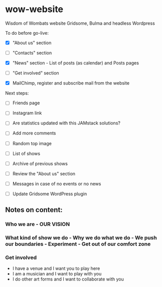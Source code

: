 # wow-website

Wisdom of Wombats website
Gridsome, Bulma and headless Wordpress

To do before go-live:

- [x] "About us" section

- [ ] "Contacts" section

- [x] "News" section - List of posts (as calendar) and Posts pages

- [ ] "Get involved" section

- [x] MailChimp, register and subscribe mail from the website

Next steps:

- [ ] Friends page

- [ ] Instagram link

- [ ] Are statistics updated with this JAMstack solutions?

- [ ] Add more comments

- [ ] Random top image

- [ ] List of shows

- [ ] Archive of previous shows

- [ ] Review the "About us" section

- [ ] Messages in case of no events or no news

- [ ] Update Gridsome WordPress plugin

## Notes on content:

### Who we are - OUR VISION

### What kind of show we do - Why we do what we do - We push our boundaries - Experiment - Get out of our comfort zone

### Get involved
- I have a venue and I want you to play here
- I am a musician and I want to play with you
- I do other art forms and I want to collaborate with you